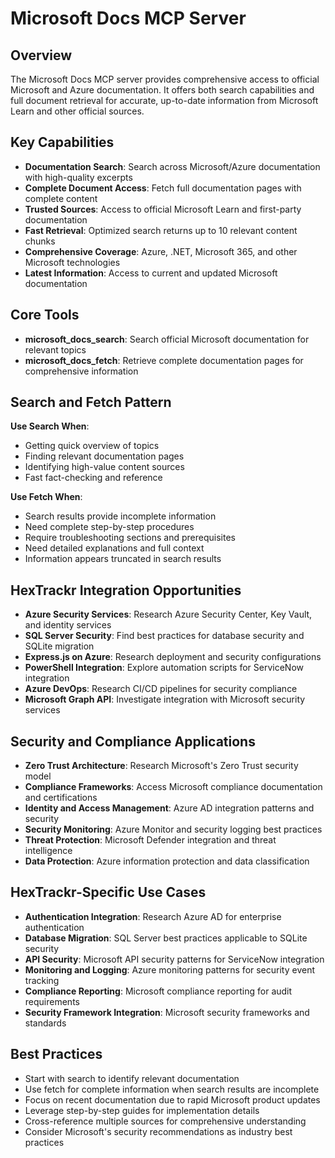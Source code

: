 # Microsoft Docs MCP Server

## Overview

The Microsoft Docs MCP server provides comprehensive access to official Microsoft and Azure documentation. It offers both search capabilities and full document retrieval for accurate, up-to-date information from Microsoft Learn and other official sources.

## Key Capabilities

- **Documentation Search**: Search across Microsoft/Azure documentation with high-quality excerpts
- **Complete Document Access**: Fetch full documentation pages with complete content
- **Trusted Sources**: Access to official Microsoft Learn and first-party documentation
- **Fast Retrieval**: Optimized search returns up to 10 relevant content chunks
- **Comprehensive Coverage**: Azure, .NET, Microsoft 365, and other Microsoft technologies
- **Latest Information**: Access to current and updated Microsoft documentation

## Core Tools

- **microsoft_docs_search**: Search official Microsoft documentation for relevant topics
- **microsoft_docs_fetch**: Retrieve complete documentation pages for comprehensive information

## Search and Fetch Pattern

**Use Search When**:

- Getting quick overview of topics
- Finding relevant documentation pages
- Identifying high-value content sources
- Fast fact-checking and reference

**Use Fetch When**:

- Search results provide incomplete information
- Need complete step-by-step procedures
- Require troubleshooting sections and prerequisites
- Need detailed explanations and full context
- Information appears truncated in search results

## HexTrackr Integration Opportunities

- **Azure Security Services**: Research Azure Security Center, Key Vault, and identity services
- **SQL Server Security**: Find best practices for database security and SQLite migration
- **Express.js on Azure**: Research deployment and security configurations
- **PowerShell Integration**: Explore automation scripts for ServiceNow integration
- **Azure DevOps**: Research CI/CD pipelines for security compliance
- **Microsoft Graph API**: Investigate integration with Microsoft security services

## Security and Compliance Applications

- **Zero Trust Architecture**: Research Microsoft's Zero Trust security model
- **Compliance Frameworks**: Access Microsoft compliance documentation and certifications
- **Identity and Access Management**: Azure AD integration patterns and security
- **Security Monitoring**: Azure Monitor and security logging best practices
- **Threat Protection**: Microsoft Defender integration and threat intelligence
- **Data Protection**: Azure information protection and data classification

## HexTrackr-Specific Use Cases

- **Authentication Integration**: Research Azure AD for enterprise authentication
- **Database Migration**: SQL Server best practices applicable to SQLite security
- **API Security**: Microsoft API security patterns for ServiceNow integration
- **Monitoring and Logging**: Azure monitoring patterns for security event tracking
- **Compliance Reporting**: Microsoft compliance reporting for audit requirements
- **Security Framework Integration**: Microsoft security frameworks and standards

## Best Practices

- Start with search to identify relevant documentation
- Use fetch for complete information when search results are incomplete
- Focus on recent documentation due to rapid Microsoft product updates
- Leverage step-by-step guides for implementation details
- Cross-reference multiple sources for comprehensive understanding
- Consider Microsoft's security recommendations as industry best practices
